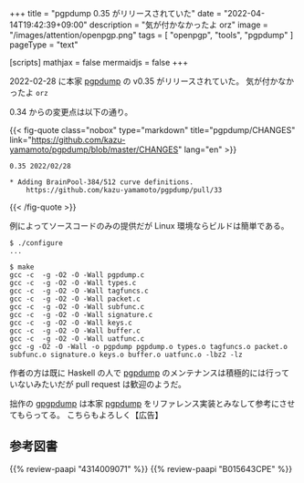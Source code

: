 +++
title = "pgpdump 0.35 がリリースされていた"
date =  "2022-04-14T19:42:39+09:00"
description = "気が付かなかったよ orz"
image = "/images/attention/openpgp.png"
tags  = [ "openpgp", "tools", "pgpdump" ]
pageType = "text"

[scripts]
  mathjax = false
  mermaidjs = false
+++

2022-02-28 に本家 [pgpdump] の v0.35 がリリースされていた。
気が付かなかったよ `orz`

0.34 からの変更点は以下の通り。

{{< fig-quote class="nobox" type="markdown" title="pgpdump/CHANGES" link="https://github.com/kazu-yamamoto/pgpdump/blob/master/CHANGES" lang="en" >}}
```
0.35 2022/02/28

* Adding BrainPool-384/512 curve definitions.
	https://github.com/kazu-yamamoto/pgpdump/pull/33
```
{{< /fig-quote >}}

例によってソースコードのみの提供だが Linux 環境ならビルドは簡単である。

```text
$ ./configure 
...

$ make
gcc -c  -g -O2 -O -Wall pgpdump.c
gcc -c  -g -O2 -O -Wall types.c
gcc -c  -g -O2 -O -Wall tagfuncs.c
gcc -c  -g -O2 -O -Wall packet.c
gcc -c  -g -O2 -O -Wall subfunc.c
gcc -c  -g -O2 -O -Wall signature.c
gcc -c  -g -O2 -O -Wall keys.c
gcc -c  -g -O2 -O -Wall buffer.c
gcc -c  -g -O2 -O -Wall uatfunc.c
gcc -g -O2 -O -Wall -o pgpdump pgpdump.o types.o tagfuncs.o packet.o subfunc.o signature.o keys.o buffer.o uatfunc.o -lbz2 -lz  
```

作者の方は既に Haskell の人で [pgpdump] のメンテナンスは積極的には行っていないみたいだが pull request は歓迎のようだ。

拙作の [gpgpdump] は本家 [pgpdump] をリファレンス実装とみなして参考にさせてもらってる。
こちらもよろしく【広告】


[pgpdump]: https://github.com/kazu-yamamoto/pgpdump "kazu-yamamoto/pgpdump: A PGP packet visualizer"
[GnuPG]: https://gnupg.org/ "The GNU Privacy Guard"
[OpenPGP]: http://openpgp.org/
[gpgpdump]: https://github.com/spiegel-im-spiegel/gpgpdump "spiegel-im-spiegel/gpgpdump: OpenPGP packet visualizer"

## 参考図書

{{% review-paapi "4314009071" %}} <!-- 暗号化 プライバシーを救った反乱者たち -->
{{% review-paapi "B015643CPE" %}} <!-- 暗号技術入門 第3版 -->
